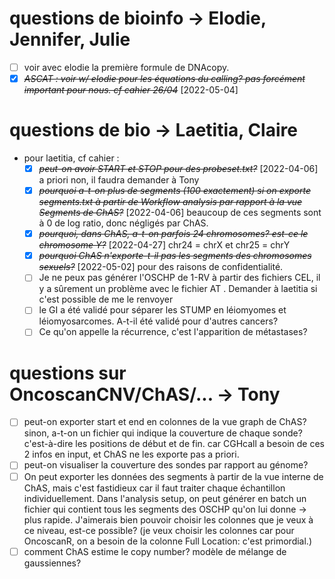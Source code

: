 # questions de bioinfo -> Elodie, Jennifer, Julie
* [ ] voir avec elodie la première formule de DNAcopy.
* [X] ~~*ASCAT : voir w/ elodie pour les équations du calling? pas forcément important pour nous. cf cahier 26/04*~~ [2022-05-04]
# questions de bio -> Laetitia, Claire
- pour laetitia, cf cahier :
    - [X] ~~*peut-on avoir START et STOP pour des probeset.txt?*~~ [2022-04-06] a priori non, il faudra demander à Tony
    - [X] ~~*pourquoi a-t-on plus de segments (100 exactement) si on exporte segments.txt à partir de Workflow analysis par rapport à la vue Segments de ChAS?*~~ [2022-04-06] beaucoup de ces segments sont à 0 de log ratio, donc négligés par ChAS.
    * [X] ~~*pourquoi, dans ChAS, a-t-on parfois 24 chromosomes? est-ce le chromosome Y?*~~ [2022-04-27] chr24 = chrX et chr25 = chrY
    * [X] ~~*pourquoi ChAS n'exporte-t-il pas les segments des chromosomes sexuels?*~~ [2022-05-02] pour des raisons de confidentialité.
    * [ ] Je ne peux pas générer l'OSCHP de 1-RV à partir des fichiers CEL, il y a sûrement un problème avec le fichier AT . Demander à laetitia si c'est possible de me le renvoyer
    * [ ] le GI a été validé pour séparer les STUMP en léiomyomes et léiomyosarcomes. A-t-il été validé pour d'autres cancers?
    * [ ] Ce qu'on appelle la récurrence, c'est l'apparition de métastases?
# questions sur OncoscanCNV/ChAS/... -> Tony
* [ ] peut-on exporter start et end en colonnes de la vue graph de ChAS? sinon, a-t-on un fichier qui indique la couverture de chaque sonde? c'est-à-dire les positions de début et de fin. car CGHcall a besoin de ces 2 infos en input, et ChAS ne les exporte pas a priori.
* [ ] peut-on visualiser la couverture des sondes par rapport au génome?
* [ ] On peut exporter les données des segments à partir de la vue interne de ChAS, mais c'est fastidieux car il faut traiter chaque échantillon individuellement. Dans l'analysis setup, on peut générer en batch un fichier qui contient tous les segments des OSCHP qu'on lui donne -> plus rapide. J'aimerais bien pouvoir choisir les colonnes que je veux à ce niveau, est-ce possible? (je veux choisir les colonnes car pour OncoscanR, on a besoin de la colonne Full Location: c'est primordial.)
* [ ] comment ChAS estime le copy number? modèle de mélange de gaussiennes?